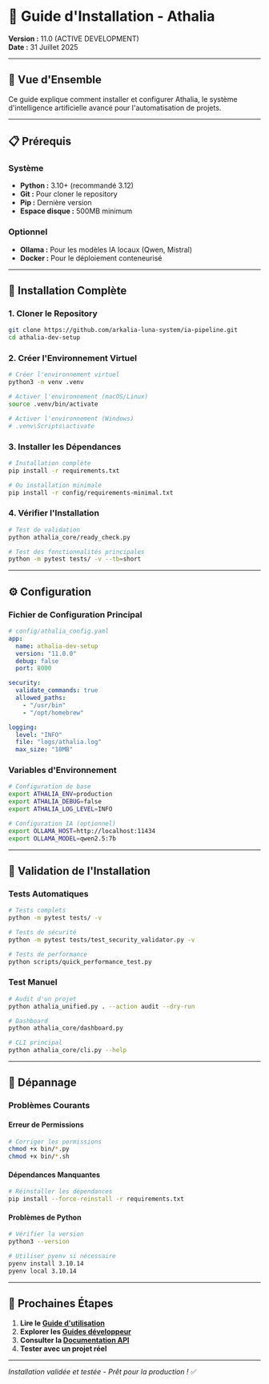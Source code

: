 # 🚀 Guide d'Installation - Athalia

**Version :** 11.0 (ACTIVE DEVELOPMENT)  
**Date :** 31 Juillet 2025

---

## 🎯 **Vue d'Ensemble**

Ce guide explique comment installer et configurer Athalia, le système d'intelligence artificielle avancé pour l'automatisation de projets.

---

## 📋 **Prérequis**

### **Système**
- **Python :** 3.10+ (recommandé 3.12)
- **Git :** Pour cloner le repository
- **Pip :** Dernière version
- **Espace disque :** 500MB minimum

### **Optionnel**
- **Ollama :** Pour les modèles IA locaux (Qwen, Mistral)
- **Docker :** Pour le déploiement conteneurisé

---

## 🚀 **Installation Complète**

### **1. Cloner le Repository**
```bash
git clone https://github.com/arkalia-luna-system/ia-pipeline.git
cd athalia-dev-setup
```

### **2. Créer l'Environnement Virtuel**
```bash
# Créer l'environnement virtuel
python3 -m venv .venv

# Activer l'environnement (macOS/Linux)
source .venv/bin/activate

# Activer l'environnement (Windows)
# .venv\Scripts\activate
```

### **3. Installer les Dépendances**
```bash
# Installation complète
pip install -r requirements.txt

# Ou installation minimale
pip install -r config/requirements-minimal.txt
```

### **4. Vérifier l'Installation**
```bash
# Test de validation
python athalia_core/ready_check.py

# Test des fonctionnalités principales
python -m pytest tests/ -v --tb=short
```

---

## ⚙️ **Configuration**

### **Fichier de Configuration Principal**
```yaml
# config/athalia_config.yaml
app:
  name: athalia-dev-setup
  version: "11.0.0"
  debug: false
  port: 8000

security:
  validate_commands: true
  allowed_paths:
    - "/usr/bin"
    - "/opt/homebrew"

logging:
  level: "INFO"
  file: "logs/athalia.log"
  max_size: "10MB"
```

### **Variables d'Environnement**
```bash
# Configuration de base
export ATHALIA_ENV=production
export ATHALIA_DEBUG=false
export ATHALIA_LOG_LEVEL=INFO

# Configuration IA (optionnel)
export OLLAMA_HOST=http://localhost:11434
export OLLAMA_MODEL=qwen2.5:7b
```

---

## 🧪 **Validation de l'Installation**

### **Tests Automatiques**
```bash
# Tests complets
python -m pytest tests/ -v

# Tests de sécurité
python -m pytest tests/test_security_validator.py -v

# Tests de performance
python scripts/quick_performance_test.py
```

### **Test Manuel**
```bash
# Audit d'un projet
python athalia_unified.py . --action audit --dry-run

# Dashboard
python athalia_core/dashboard.py

# CLI principal
python athalia_core/cli.py --help
```

---

## 🔧 **Dépannage**

### **Problèmes Courants**

#### **Erreur de Permissions**
```bash
# Corriger les permissions
chmod +x bin/*.py
chmod +x bin/*.sh
```

#### **Dépendances Manquantes**
```bash
# Réinstaller les dépendances
pip install --force-reinstall -r requirements.txt
```

#### **Problèmes de Python**
```bash
# Vérifier la version
python3 --version

# Utiliser pyenv si nécessaire
pyenv install 3.10.14
pyenv local 3.10.14
```

---

## 🎯 **Prochaines Étapes**

1. **Lire le [Guide d'utilisation](USAGE.md)**
2. **Explorer les [Guides développeur](../DEVELOPER/)**
3. **Consulter la [Documentation API](../API/)**
4. **Tester avec un projet réel**

---

*Installation validée et testée - Prêt pour la production !* ✅
